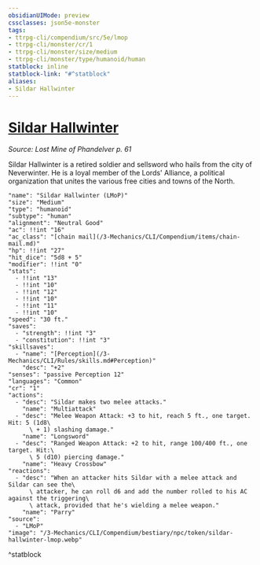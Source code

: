 ```yaml
---
obsidianUIMode: preview
cssclasses: json5e-monster
tags:
- ttrpg-cli/compendium/src/5e/lmop
- ttrpg-cli/monster/cr/1
- ttrpg-cli/monster/size/medium
- ttrpg-cli/monster/type/humanoid/human
statblock: inline
statblock-link: "#^statblock"
aliases:
- Sildar Hallwinter
---
```

# [Sildar Hallwinter](3-Mechanics\CLI\Compendium\bestiary\npc/sildar-hallwinter-lmop.md)
*Source: Lost Mine of Phandelver p. 61*  

Sildar Hallwinter is a retired soldier and sellsword who hails from the city of Neverwinter. He is a loyal member of the Lords' Alliance, a political organization that unites the various free cities and towns of the North.

```statblock
"name": "Sildar Hallwinter (LMoP)"
"size": "Medium"
"type": "humanoid"
"subtype": "human"
"alignment": "Neutral Good"
"ac": !!int "16"
"ac_class": "[chain mail](/3-Mechanics/CLI/Compendium/items/chain-mail.md)"
"hp": !!int "27"
"hit_dice": "5d8 + 5"
"modifier": !!int "0"
"stats":
  - !!int "13"
  - !!int "10"
  - !!int "12"
  - !!int "10"
  - !!int "11"
  - !!int "10"
"speed": "30 ft."
"saves":
  - "strength": !!int "3"
  - "constitution": !!int "3"
"skillsaves":
  - "name": "[Perception](/3-Mechanics/CLI/Rules/skills.md#Perception)"
    "desc": "+2"
"senses": "passive Perception 12"
"languages": "Common"
"cr": "1"
"actions":
  - "desc": "Sildar makes two melee attacks."
    "name": "Multiattack"
  - "desc": "Melee Weapon Attack: +3 to hit, reach 5 ft., one target. Hit: 5 (1d8\
      \ + 1) slashing damage."
    "name": "Longsword"
  - "desc": "Ranged Weapon Attack: +2 to hit, range 100/400 ft., one target. Hit:\
      \ 5 (d10) piercing damage."
    "name": "Heavy Crossbow"
"reactions":
  - "desc": "When an attacker hits Sildar with a melee attack and Sildar can see the\
      \ attacker, he can roll d6 and add the number rolled to his AC against the triggering\
      \ attack, provided that he's wielding a melee weapon."
    "name": "Parry"
"source":
  - "LMoP"
"image": "/3-Mechanics/CLI/Compendium/bestiary/npc/token/sildar-hallwinter-lmop.webp"
```
^statblock